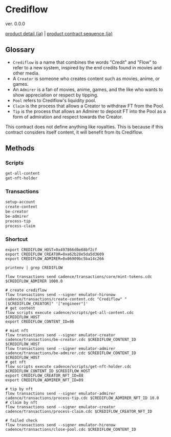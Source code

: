 # Crediflow

ver. 0.0.0

[product detail (ja)](./docs/ja/detail-ja.md) | [product contract sequence (ja)](./docs/ja/sequence-ja.md)

## Glossary

* `Crediflow` is a name that combines the words "Credit" and "Flow" to refer to a new system, inspired by the end credits found in movies and other media.
* A `Creator` is someone who creates content such as movies, anime, or games.
* An `Admirer` is a fan of movies, anime, games, and the like who wants to show appreciation or respect by tipping.
* `Pool` refers to Crediflow's liquidity pool.
* `Claim` is the process that allows a Creator to withdraw FT from the Pool.
* `Tip` is the process that allows an Admirer to deposit FT into the Pool as a form of admiration and respect towards the Creator.

This contract does not define anything like royalties. This is because if this contract considers itself content, it will benefit from its Crediflow.

## Methods

### Scripts

```txt
get-all-content
get-nft-holder
```

### Transactions

```txt
setup-account
create-content
be-creator
be-admirer
process-tip
process-claim
```

### Shortcut

```shell
export CREDIFLOW_HOST=0x497866d0e68bf2cf
export CREDIFLOW_CREATOR=0xa62b28e5da5d3609
export CREDIFLOW_ADMIRER=0x06909bc5ba14c266

printenv | grep CREDIFLOW
```

```shell
flow transactions send cadence/transactions/core/mint-tokens.cdc $CREDIFLOW_ADMIRER 1000.0
```

```shell
# create crediflow
flow transactions send --signer emulator-hironow cadence/transactions/create-content.cdc "Crediflow" "[$CREDIFLOW_CREATOR]" '["engineer"]'
# get content
flow scripts execute cadence/scripts/get-all-content.cdc $CREDIFLOW_HOST
export CREDIFLOW_CONTENT_ID=86

# mint nft
flow transactions send --signer emulator-creator cadence/transactions/be-creator.cdc $CREDIFLOW_CONTENT_ID $CREDIFLOW_HOST
flow transactions send --signer emulator-admirer cadence/transactions/be-admirer.cdc $CREDIFLOW_CONTENT_ID $CREDIFLOW_HOST
# get nft
flow scripts execute cadence/scripts/get-nft-holder.cdc $CREDIFLOW_CONTENT_ID $CREDIFLOW_HOST
export CREDIFLOW_CREATOR_NFT_ID=88
export CREDIFLOW_ADMIRER_NFT_ID=89

# tip by nft
flow transactions send --signer emulator-admirer cadence/transactions/process-tip.cdc $CREDIFLOW_ADMIRER_NFT_ID 10.0
# claim by nft
flow transactions send --signer emulator-creator cadence/transactions/process-claim.cdc $CREDIFLOW_CREATOR_NFT_ID

# failed check
flow transactions send --signer emulator-hironow cadence/transactions/close-pool.cdc $CREDIFLOW_CONTENT_ID
```
 